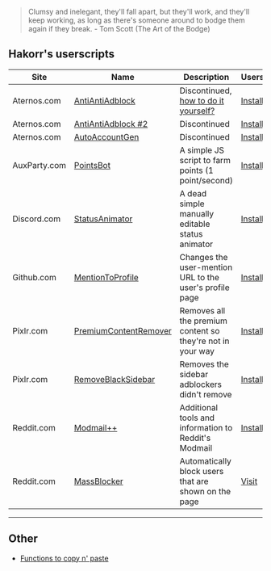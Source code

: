 > Clumsy and inelegant, they'll fall apart, but they'll work, and they'll keep working, as long as there's someone around to bodge them again if they break. - Tom Scott (The Art of the Bodge)

## Hakorr's userscripts

| Site | Name | Description | Userscript | Other |
|---|---|---|---|---|
| Aternos.com | [AntiAntiAdblock](https://github.com/Hakorr/Userscripts/tree/main/Aternos.com/AntiAntiAdblock) | Discontinued, [how to do it yourself?](https://github.com/Hakorr/Userscripts/blob/main/Aternos.com/README.md) | [Install](https://github.com/Hakorr/Userscripts/raw/main/Aternos.com/AntiAntiAdblock/antiantiadblock.user.js) | [Site](https://hakorr.github.io/Userscripts/Aternos/AntiAntiAdblock/), [Course](https://hakorr.github.io/Userscripts/Aternos/AntiAntiAdblock/course/) |
| Aternos.com | [AntiAntiAdblock #2](https://github.com/Hakorr/Userscripts/tree/main/Aternos.com/AntiAntiAdblock%20%232) | Discontinued | [Install](https://github.com/Hakorr/Userscripts/raw/main/Aternos.com/AntiAntiAdblock%20%232/antiantiadblock2.user.js) | |
| Aternos.com | [AutoAccountGen](https://github.com/Hakorr/Userscripts/tree/main/Aternos.com/AutoAccountGen) | Discontinued | [Install](https://github.com/Hakorr/Userscripts/raw/main/Aternos.com/AutoAccountGen/autoaccountgen.user.js) | |
| AuxParty.com | [PointsBot](https://github.com/Hakorr/Userscripts/tree/main/AuxParty.com/PointsBot) | A simple JS script to farm points (1 point/second) | [Install](https://github.com/Hakorr/Userscripts/blob/main/AuxParty.com/PointsBot/pointsbot.user.js) | |
| Discord.com | [StatusAnimator](https://github.com/Hakorr/Userscripts/tree/main/Discord.com/StatusAnimator) | A dead simple manually editable status animator | [Install](https://github.com/Hakorr/Userscripts/raw/main/Discord.com/StatusAnimator/statusanimator.user.js) | |
| Github.com | [MentionToProfile](https://github.com/Hakorr/Userscripts/tree/main/Github.com/MentionToProfile) | Changes the user-mention URL to the user's profile page | [Install](https://github.com/Hakorr/Userscripts/raw/main/Github.com/MentionToProfile/mentiontoprofile.user.js) | |
| Pixlr.com | [PremiumContentRemover](https://github.com/Hakorr/Userscripts/tree/main/Pixlr.com/PremiumContentRemover) | Removes all the premium content so they're not in your way | [Install](https://github.com/Hakorr/Userscripts/raw/main/Pixlr.com/PremiumContentRemover/premiumcontentremover.user.js) | |
| Pixlr.com | [RemoveBlackSidebar](https://github.com/Hakorr/Userscripts/tree/main/Pixlr.com/RemoveBlackSidebar)  | Removes the sidebar adblockers didn't remove | [Install](https://github.com/Hakorr/Userscripts/raw/main/Pixlr.com/RemoveBlackSidebar/removeblacksidebar.user.js) | |
| Reddit.com | [Modmail++](https://github.com/Hakorr/Userscripts/tree/main/Reddit.com/ModmailExtraInfo) | Additional tools and information to Reddit's Modmail | [Install](https://github.com/Hakorr/Userscripts/raw/main/Reddit.com/ModmailExtraInfo/modmailextrainfo.user.js) | |
| Reddit.com | [MassBlocker](https://github.com/Hakorr/Userscripts/tree/main/Reddit.com/MassBlocker) | Automatically block users that are shown on the page | [Visit](https://github.com/Hakorr/Userscripts/tree/main/Reddit.com/MassBlocker) | |

---

## Other

* [Functions to copy n' paste](https://hakorr.github.io/Userscripts/functions)

